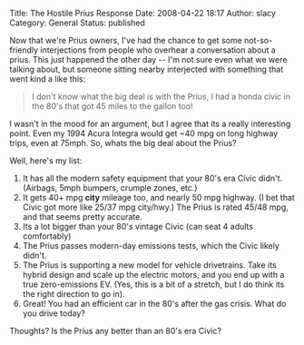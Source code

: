 Title: The Hostile Prius Response
Date: 2008-04-22 18:17
Author: slacy
Category: General
Status: published

Now that we're Prius owners, I've had the chance to get some
not-so-friendly interjections from people who overhear a conversation
about a prius. This just happened the other day -- I'm not sure even
what we were talking about, but someone sitting nearby interjected with
something that went kind a like this:

> I don't know what the big deal is with the Prius, I had a honda civic
> in the 80's that got 45 miles to the gallon too!

I wasn't in the mood for an argument, but I agree that its a really
interesting point. Even my 1994 Acura Integra would get \~40 mpg on long
highway trips, even at 75mph. So, whats the big deal about the Prius?

Well, here's my list:

1.  It has all the modern safety equipment that your 80's era
    Civic didn't. (Airbags, 5mph bumpers, crumple zones, etc.)
2.  It gets 40+ mpg **city** mileage too, and nearly 50 mpg highway. (I
    bet that Civic got more like 25/37 mpg city/hwy.) The Prius is rated
    45/48 mpg, and that seems pretty accurate.
3.  Its a lot bigger than your 80's vintage Civic (can seat 4
    adults comfortably)
4.  The Prius passes modern-day emissions tests, which the Civic
    likely didn't.
5.  The Prius is supporting a new model for vehicle drivetrains. Take
    its hybrid design and scale up the electric motors, and you end up
    with a true zero-emissions EV. (Yes, this is a bit of a stretch, but
    I do think its the right direction to go in).
6.  Great! You had an efficient car in the 80's after the gas crisis.
    What do you drive today?

Thoughts? Is the Prius any better than an 80's era Civic?
